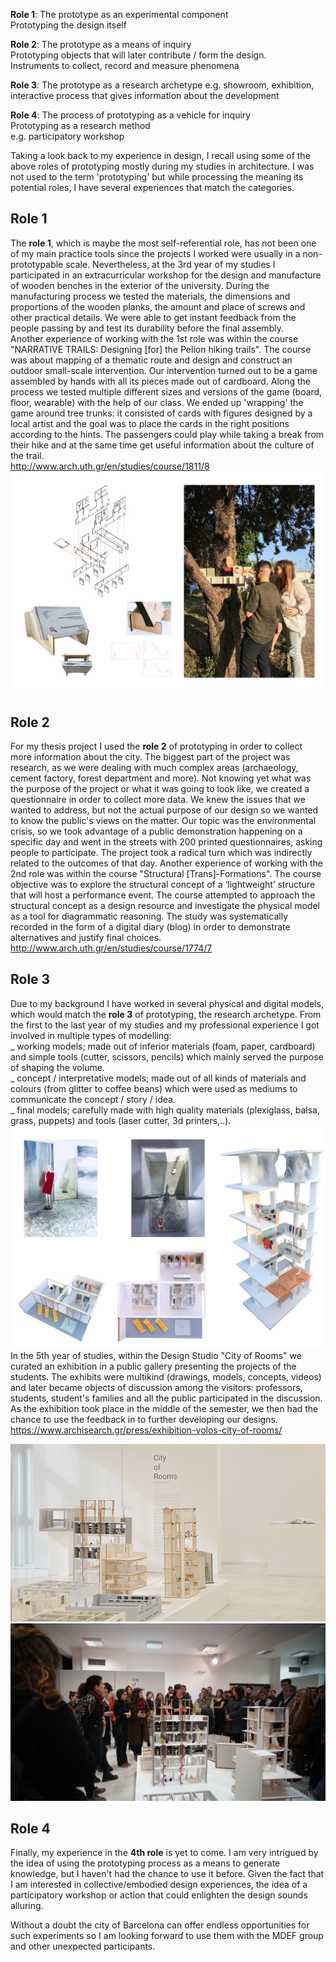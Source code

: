 **Role 1**: The prototype as an experimental component  
Prototyping the design itself

**Role 2**: The prototype as a means of inquiry  
Prototyping objects that will later contribute / form the design.  
Instruments to collect, record and measure phenomena

**Role 3**: The prototype as a research archetype
e.g. showroom, exhibition, interactive process that gives information about the development

**Role 4**: The process of prototyping as a vehicle for inquiry  
Prototyping as a research method  
e.g. participatory workshop


Taking a look back to my experience in design, I recall using some of the above roles of prototyping mostly during my studies in architecture. I was not used to the term 'prototyping' but while processing the meaning its potential roles, I have several experiences that match the categories.




## Role 1
The **role 1**, which is maybe the most self-referential role, has not been one of my main practice tools since the projects I worked were usually in a non-prototypable scale. Nevertheless, at the 3rd year of my studies I participated in an extracurricular workshop for the design and manufacture of wooden benches in the exterior of the university. During the manufacturing process we tested the materials, the dimensions and proportions of the wooden planks, the amount and place of screws and other practical details. We were able to get instant feedback from the people passing by and test its durability before the final assembly.  
Another experience of working with the 1st role was within the course "NARRATIVE TRAILS: Designing [for] the Pelion hiking trails". The course was about mapping of a thematic route and design and construct an outdoor small-scale intervention. Our intervention turned out to be a game assembled by hands with all its pieces made out of cardboard. Along the process we tested multiple different sizes and versions of the game (board, floor, wearable) with the help of our class. We ended up 'wrapping' the game around tree trunks: it consisted of cards with figures designed by a local artist and the goal was to place the cards in the right positions according to the hints. The passengers could play while taking a break from their hike and at the same time get useful information about the culture of the trail.  
http://www.arch.uth.gr/en/studies/course/1811/8
![](narrative.jpg)



## Role 2
For my thesis project I used the **role 2** of prototyping in order to collect more information about the city. The biggest part of the project was research, as we were dealing with much complex areas (archaeology, cement factory, forest department and more). Not knowing yet what was the purpose of the project or what it was going to look like, we created a questionnaire in order to collect more data. We knew the issues that we wanted to address, but not the actual purpose of our design so we wanted to know the public's views on the matter. Our topic was the environmental crisis, so we took advantage of a public demonstration happening on a specific day and went in the streets with 200 printed questionnaires, asking people to participate. The project took a radical turn which was indirectly related to the outcomes of that day.
Another experience of working with the 2nd role was within the course "Structural [Trans]-Formations". The course objective was to explore the structural concept of a ‘lightweight’ structure that will host a performance event. The course attempted to approach the structural concept as a design resource and investigate the physical model as a tool for diagrammatic reasoning. The study was systematically recorded in the form of a digital diary (blog) in order to demonstrate alternatives and justify final choices.  
http://www.arch.uth.gr/en/studies/course/1774/7



## Role 3
Due to my background I have worked in several physical and digital models, which would match the **role 3** of prototyping, the research archetype. From the first to the last year of my studies and my professional experience I got involved in multiple types of modelling:  
_ working models; made out of inferior materials (foam, paper, cardboard) and simple tools (cutter, scissors, pencils) which mainly served the purpose of shaping the volume.  
_ concept / interpretative models; made out of all kinds of materials and colours (from glitter to coffee beans) which were used as mediums to communicate the concept / story / idea.  
_ final models; carefully made with high quality materials (plexiglass, balsa, grass, puppets) and tools (laser cutter, 3d printers,..).  
![](models.jpg)
In the 5th year of studies, within the Design Studio "City of Rooms" we curated an exhibition in a public gallery presenting the projects of the students. The exhibits were multikind (drawings, models, concepts, videos) and later became objects of discussion among the visitors: professors, students, student's families and all the public participated in the discussion. As the exhibition took place in the middle of the semester, we then had the chance to use the feedback in to further developing our designs.  
https://www.archisearch.gr/press/exhibition-volos-city-of-rooms/

![](exhibition2.jpg)  
![](exhibition_people.jpg)



## Role 4
Finally, my experience in the **4th role** is yet to come. I am very intrigued by the idea of using the prototyping process as a means to generate knowledge, but I haven't had the chance to use it before. Given the fact that I am interested in collective/embodied design experiences, the idea of a participatory workshop or action that could enlighten the design sounds alluring.

Without a doubt the city of Barcelona can offer endless opportunities for such experiments so I am
looking forward to use them with the MDEF group and other unexpected participants.
